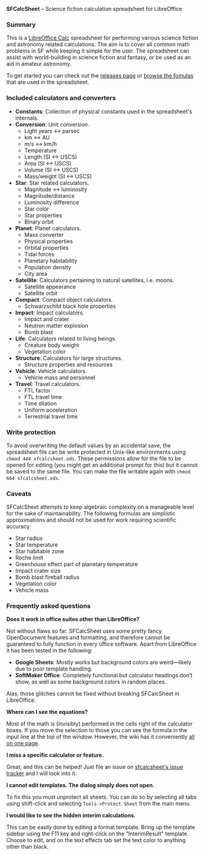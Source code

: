 **SFCalcSheet** – Science fiction calculation spreadsheet for LibreOffice


### Summary ###

This is a [LibreOffice Calc](https://www.libreoffice.org) spreadsheet for performing various science fiction and astronomy related calculations. The aim is to cover all common math problems in SF while keeping it simple for the user. The spreadsheet can assist with world-building in science fiction and fantasy, or be used as an aid in amateur astronomy.

To get started you can check out the [releases page](https://github.com/lortordermur/sfcalcsheet/releases) or [browse the fomulas](https://github.com/lortordermur/sfcalcsheet/wiki/Formulas) that are used in the spreadsheet.


### Included calculators and converters ###

* **Constants**: Collection of physical constants used in the spreadsheet's internals.
* **Conversion**: Unit conversion.
  * Light years <-> parsec
  * km <-> AU
  * m/s <-> km/h
  * Temperature
  * Length (SI <-> USCS)
  * Area (SI <-> USCS)
  * Volume (SI <-> USCS)
  * Mass/weight (SI <-> USCS)
* **Star**: Star related calculators.
  * Magnitude <-> luminosity
  * Magnitude/distance
  * Luminosity difference
  * Star color
  * Star properties
  * Binary orbit
* **Planet**: Planet calculators.
  * Mass converter
  * Physical properties
  * Orbital properties
  * Tidal forces
  * Planetary habitability
  * Population density
  * City area
* **Satellite**: Calculators pertaining to natural satellites, i.e. moons.
  * Satellite appearance
  * Satellite orbit
* **Compact**: Compact object calculators.
  * Schwarzschild black hole properties
* **Impact**: Impact calculators.
  * Impact and crater
  * Neutron matter explosion
  * Bomb blast
* **Life**: Calculators related to living beings.
  * Creature body weight
  * Vegetation color
* **Structure**: Calculators for large structures.
  * Structure properties and resources
* **Vehicle**: Vehicle calculators.
  * Vehicle mass and personnel
* **Travel**: Travel calculators.
  * FTL factor
  * FTL travel time
  * Time dilation
  * Uniform acceleration
  * Terrestrial travel time


### Write protection ###

To avoid overwriting the default values by an accidental save, the spreadsheet file can be write protected in Unix-like environments using `chmod 444 sfcalcsheet.ods`. These permissions allow for the file to be opened for editing (you might get an additional prompt for this) but it cannot be saved to the same file. You can make the file writable again with `chmod 664 sfcalcsheet.ods`.


### Caveats ###

SFCalcSheet attempts to keep algebraic complexity on a manageable level for the sake of maintainability. The following formulas are simplistic approximations and should not be used for work requiring scientific accuracy:

* Star radius
* Star temperature
* Star habitable zone
* Roche limit
* Greenhouse effect part of planetary temperature
* Impact crater size
* Bomb blast fireball radius
* Vegetation color
* Vehicle mass


### Frequently asked questions ###

**Does it work in office suites other than LibreOffice?**

Not without flaws so far. SFCalcSheet uses some pretty fancy OpenDocument features and formatting, and therefore cannot be guaranteed to fully function in every office software. Apart from LibreOffice it has been tested in the following:

* **Google Sheets**: Mostly works but background colors are weird—likely due to poor template handling.
* **SoftMaker Office**: Completely functional but calculator headings don’t show, as well as some background colors in random places.

Alas, those glitches cannot be fixed without breaking SFCalcSheet in LibreOffice.

**Where can I see the equations?**

Most of the math is (invisibly) performed in the cells right of the calculator boxes. If you move the selection to those you can see the formula in the input line at the top of the window. However, the wiki has it conveniently [all on one page](https://github.com/lortordermur/sfcalcsheet/wiki/Formulas).

**I miss a specific calculator or feature.**

Great, and this can be helped! Just file an issue on [sfcalcsheet's issue tracker](https://github.com/lortordermur/sfcalcsheet/issues) and I will look into it.

**I cannot edit templates. The dialog simply does not open.**

To fix this you must unprotect all sheets. You can do so by selecting all tabs using shift-click and selecting `Tools->Protect Sheet` from the main menu.

**I would like to see the hidden interim calculations.**

This can be easily done by editing a format template. Bring up the template sidebar using the F11 key and right-click on the "InterimResult" template. Choose to edit, and on the text effects tab set the text color to anything other than black.
